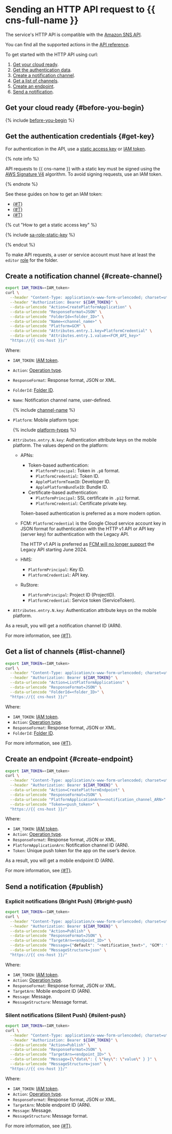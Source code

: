 # Sending an HTTP API request to {{ cns-full-name }}

The service's HTTP API is compatible with the [Amazon SNS API](https://docs.aws.amazon.com/sns/latest/api/welcome.html).

You can find all the supported actions in the [API reference](../api-ref/index.md).

To get started with the HTTP API using curl:
1. [Get your cloud ready](#before-you-begin).
1. [Get the authentication data](#get-key).
1. [Create a notification channel](#create-channel).
1. [Get a list of channels](#list-channel).
1. [Create an endpoint](#create-endpoint).
1. [Send a notification](#publish).

## Get your cloud ready {#before-you-begin}

{% include [before-you-begin](../../_tutorials/_tutorials_includes/before-you-begin.md) %}

## Get the authentication credentials {#get-key}

For authentication in the API, use a [static access key](../../iam/concepts/authorization/access-key.md) or [IAM token](../../iam/concepts/authorization/iam-token.md).

{% note info %}

API requests to {{ cns-name }} with a static key must be signed using the [AWS Signature V4](https://docs.aws.amazon.com/IAM/latest/UserGuide/reference_aws-signing.html) algorithm. To avoid signing requests, use an IAM token.

{% endnote %}

See these guides on how to get an IAM token:
* [{#T}](../../iam/operations/iam-token/create.md)
* [{#T}](../../iam/operations/iam-token/create-for-federation.md)
* [{#T}](../../iam/operations/iam-token/create-for-sa.md)

{% cut "How to get a static access key" %}

{% include [sa-role-static-key](../../_includes/notifications/sa-role-static-key.md) %}

{% endcut %}

To make API requests, a user or service account must have at least the `editor` [role](../../iam/roles-reference.md#editor) for the folder.

## Create a notification channel {#create-channel}

```bash
export IAM_TOKEN=<IAM_token>
curl \
  --header "Content-Type: application/x-www-form-urlencoded; charset=utf-8" \
  --header "Authorization: Bearer ${IAM_TOKEN}" \
  --data-urlencode "Action=CreatePlatformApplication" \
  --data-urlencode "ResponseFormat=JSON" \
  --data-urlencode "FolderId=<folder_ID>" \
  --data-urlencode "Name=<channel_name>" \
  --data-urlencode "Platform=GCM" \
  --data-urlencode "Attributes.entry.1.key=PlatformCredential" \
  --data-urlencode "Attributes.entry.1.value=<FCM_API_key>"
  "https://{{ cns-host }}/"
```

Where:
* `IAM_TOKEN`: [IAM token](../../iam/concepts/authorization/iam-token.md).
* `Action`: [Operation type](index.md#actions).
* `ResponseFormat`: Response format, JSON or XML.
* `FolderId`: [Folder ID](../../resource-manager/operations/folder/get-id.md).
* `Name`: Notification channel name, user-defined.

  {% include [channel-name](../../_includes/notifications/channel-name.md) %}

* `Platform`: Mobile platform type:
  
  {% include [platform-types](../../_includes/notifications/platform-types.md) %}

* `Attributes.entry.N.key`: Authentication attribute keys on the mobile platform. The values depend on the platform:
  * APNs:
    * Token-based authentication:
      * `PlatformPrincipal`: Token in `.p8` format.
      * `PlatformCredential`: Token ID.
      * `ApplePlatformTeamID`: Developer ID.
      * `ApplePlatformBundleID`: Bundle ID.
    * Certificate-based authentication:
      * `PlatformPrincipal`: SSL certificate in `.p12` format.
      * `PlatformCredential`: Certificate private key.

    Token-based authentication is preferred as a more modern option.
  * FCM: `PlatformCredential` is the Google Cloud service account key in JSON format for authentication with the HTTP v1 API or API key (server key) for authentication with the Legacy API.

    The HTTP v1 API is preferred as [FCM will no longer support](https://firebase.google.com/docs/cloud-messaging/migrate-v1) the Legacy API starting June 2024.
  * HMS:
    * `PlatformPrincipal`: Key ID.
    * `PlatformCredential`: API key.
  * RuStore:
    * `PlatformPrincipal`: Project ID (ProjectID).
    * `PlatformCredential`: Service token (ServiceToken).
* `Attributes.entry.N.key`: Authentication attribute keys on the mobile platform.

As a result, you will get a notification channel ID (ARN).

For more information, see [{#T}](create-platform-application.md).

## Get a list of channels {#list-channel}

```bash
export IAM_TOKEN=<IAM_token>
curl \
  --header "Content-Type: application/x-www-form-urlencoded; charset=utf-8" \
  --header "Authorization: Bearer ${IAM_TOKEN}" \
  --data-urlencode "Action=ListPlatformApplications" \
  --data-urlencode "ResponseFormat=JSON" \
  --data-urlencode "FolderId=<folder_ID>" \
  "https://{{ cns-host }}/"
```

Where:
* `IAM_TOKEN`: [IAM token](../../iam/concepts/authorization/iam-token.md).
* `Action`: [Operation type](index.md#actions).
* `ResponseFormat`: Response format, JSON or XML.
* `FolderId`: [Folder ID](../../resource-manager/operations/folder/get-id.md).

For more information, see [{#T}](list-platform-applications.md).

## Create an endpoint {#create-endpoint}

```bash
export IAM_TOKEN=<IAM_token>
curl \
  --header "Content-Type: application/x-www-form-urlencoded; charset=utf-8" \
  --header "Authorization: Bearer ${IAM_TOKEN}" \
  --data-urlencode "Action=CreatePlatformEndpoint" \
  --data-urlencode "ResponseFormat=JSON" \
  --data-urlencode "PlatformApplicationArn=<notification_channel_ARN>" \
  --data-urlencode "Token=<push_token>" \
  "https://{{ cns-host }}/"
```

Where:
* `IAM_TOKEN`: [IAM token](../../iam/concepts/authorization/iam-token.md).
* `Action`: [Operation type](index.md#actions).
* `ResponseFormat`: Response format, JSON or XML.
* `PlatformApplicationArn`: Notification channel ID (ARN).
* `Token`: Unique push token for the app on the user’s device.

As a result, you will get a mobile endpoint ID (ARN).

For more information, see [{#T}](create-platform-endpoint.md).

## Send a notification {#publish}

### Explicit notifications (Bright Push) {#bright-push}

```bash
export IAM_TOKEN=<IAM_token>
curl \
  --header "Content-Type: application/x-www-form-urlencoded; charset=utf-8" \
  --header "Authorization: Bearer ${IAM_TOKEN}" \
  --data-urlencode "Action=Publish" \
  --data-urlencode "ResponseFormat=JSON" \
  --data-urlencode "TargetArn=<endpoint_ID>" \
  --data-urlencode "Message={"default": "<notification_text>", "GCM": "{ \"notification\": { \"body\": \"<notification_text>\"} }" }" \
  --data-urlencode "MessageStructure=json" \
  "https://{{ cns-host }}/"
```

Where:
* `IAM_TOKEN`: [IAM token](../../iam/concepts/authorization/iam-token.md).
* `Action`: [Operation type](index.md#actions).
* `ResponseFormat`: Response format, JSON or XML.
* `TargetArn`: Mobile endpoint ID (ARN).
* `Message`: Message.
* `MessageStructure`: Message format.

### Silent notifications (Silent Push) {#silent-push}

```bash
export IAM_TOKEN=<IAM_token>
curl \
  --header "Content-Type: application/x-www-form-urlencoded; charset=utf-8" \
  --header "Authorization: Bearer ${IAM_TOKEN}" \
  --data-urlencode "Action=Publish" \
  --data-urlencode "ResponseFormat=JSON" \
  --data-urlencode "TargetArn=<endpoint_ID>" \
  --data-urlencode "Message={\"data\": { \"key\": \"value\" } }" \
  --data-urlencode "MessageStructure=json" \
  "https://{{ cns-host }}/"
```

Where:
* `IAM_TOKEN`: [IAM token](../../iam/concepts/authorization/iam-token.md).
* `Action`: [Operation type](index.md#actions).
* `ResponseFormat`: Response format, JSON or XML.
* `TargetArn`: Mobile endpoint ID (ARN).
* `Message`: Message.
* `MessageStructure`: Message format.

For more information, see [{#T}](publish.md).